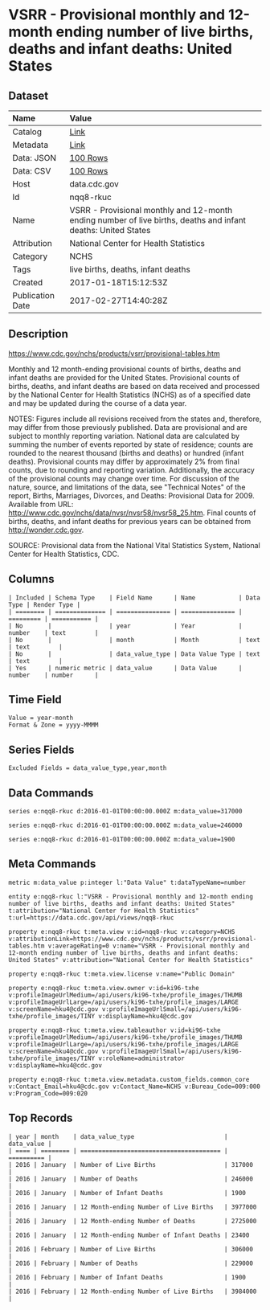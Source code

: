 # VSRR - Provisional monthly and 12-month ending number of live births, deaths and infant deaths: United States

## Dataset

| Name | Value |
| :--- | :---- |
| Catalog | [Link](https://catalog.data.gov/dataset/vsrr-provisional-monthly-and-12-month-ending-number-of-live-births-deaths-and-infant-death) |
| Metadata | [Link](https://data.cdc.gov/api/views/nqq8-rkuc) |
| Data: JSON | [100 Rows](https://data.cdc.gov/api/views/nqq8-rkuc/rows.json?max_rows=100) |
| Data: CSV | [100 Rows](https://data.cdc.gov/api/views/nqq8-rkuc/rows.csv?max_rows=100) |
| Host | data.cdc.gov |
| Id | nqq8-rkuc |
| Name | VSRR - Provisional monthly and 12-month ending number of live births, deaths and infant deaths: United States |
| Attribution | National Center for Health Statistics |
| Category | NCHS |
| Tags | live births, deaths, infant deaths |
| Created | 2017-01-18T15:12:53Z |
| Publication Date | 2017-02-27T14:40:28Z |

## Description

https://www.cdc.gov/nchs/products/vsrr/provisional-tables.htm


Monthly and 12 month-ending provisional counts of births, deaths and infant deaths are provided for the United States. Provisional counts of births, deaths, and infant deaths are based on data received and processed by the National Center for Health Statistics (NCHS) as of a specified date and may be updated during the course of a data year.


NOTES: Figures include all revisions received from the states and, therefore, may differ from those previously published. Data are provisional and are subject to monthly reporting variation. National data are calculated by summing the number of events reported by state of residence; counts are rounded to the nearest thousand (births and deaths) or hundred (infant deaths). Provisional counts may differ by approximately 2% from final counts, due to rounding and reporting variation. Additionally, the accuracy of the provisional counts may change over time. For discussion of the nature, source, and limitations of the data, see "Technical Notes" of the report, Births, Marriages, Divorces, and Deaths: Provisional Data for 2009. Available from URL: http://www.cdc.gov/nchs/data/nvsr/nvsr58/nvsr58_25.htm. Final counts of births, deaths, and infant deaths for previous years can be obtained from http://wonder.cdc.gov.


SOURCE: Provisional data from the National Vital Statistics System, National Center for Health Statistics, CDC.

## Columns

```ls
| Included | Schema Type    | Field Name      | Name            | Data Type | Render Type |
| ======== | ============== | =============== | =============== | ========= | =========== |
| No       |                | year            | Year            | number    | text        |
| No       |                | month           | Month           | text      | text        |
| No       |                | data_value_type | Data Value Type | text      | text        |
| Yes      | numeric metric | data_value      | Data Value      | number    | number      |
```

## Time Field

```ls
Value = year-month
Format & Zone = yyyy-MMMM
```

## Series Fields

```ls
Excluded Fields = data_value_type,year,month
```

## Data Commands

```ls
series e:nqq8-rkuc d:2016-01-01T00:00:00.000Z m:data_value=317000

series e:nqq8-rkuc d:2016-01-01T00:00:00.000Z m:data_value=246000

series e:nqq8-rkuc d:2016-01-01T00:00:00.000Z m:data_value=1900
```

## Meta Commands

```ls
metric m:data_value p:integer l:"Data Value" t:dataTypeName=number

entity e:nqq8-rkuc l:"VSRR - Provisional monthly and 12-month ending number of live births, deaths and infant deaths: United States" t:attribution="National Center for Health Statistics" t:url=https://data.cdc.gov/api/views/nqq8-rkuc

property e:nqq8-rkuc t:meta.view v:id=nqq8-rkuc v:category=NCHS v:attributionLink=https://www.cdc.gov/nchs/products/vsrr/provisional-tables.htm v:averageRating=0 v:name="VSRR - Provisional monthly and 12-month ending number of live births, deaths and infant deaths: United States" v:attribution="National Center for Health Statistics"

property e:nqq8-rkuc t:meta.view.license v:name="Public Domain"

property e:nqq8-rkuc t:meta.view.owner v:id=ki96-txhe v:profileImageUrlMedium=/api/users/ki96-txhe/profile_images/THUMB v:profileImageUrlLarge=/api/users/ki96-txhe/profile_images/LARGE v:screenName=hku4@cdc.gov v:profileImageUrlSmall=/api/users/ki96-txhe/profile_images/TINY v:displayName=hku4@cdc.gov

property e:nqq8-rkuc t:meta.view.tableauthor v:id=ki96-txhe v:profileImageUrlMedium=/api/users/ki96-txhe/profile_images/THUMB v:profileImageUrlLarge=/api/users/ki96-txhe/profile_images/LARGE v:screenName=hku4@cdc.gov v:profileImageUrlSmall=/api/users/ki96-txhe/profile_images/TINY v:roleName=administrator v:displayName=hku4@cdc.gov

property e:nqq8-rkuc t:meta.view.metadata.custom_fields.common_core v:Contact_Email=hku4@cdc.gov v:Contact_Name=NCHS v:Bureau_Code=009:000 v:Program_Code=009:020
```

## Top Records

```ls
| year | month    | data_value_type                         | data_value | 
| ==== | ======== | ======================================= | ========== | 
| 2016 | January  | Number of Live Births                   | 317000     | 
| 2016 | January  | Number of Deaths                        | 246000     | 
| 2016 | January  | Number of Infant Deaths                 | 1900       | 
| 2016 | January  | 12 Month-ending Number of Live Births   | 3977000    | 
| 2016 | January  | 12 Month-ending Number of Deaths        | 2725000    | 
| 2016 | January  | 12 Month-ending Number of Infant Deaths | 23400      | 
| 2016 | February | Number of Live Births                   | 306000     | 
| 2016 | February | Number of Deaths                        | 229000     | 
| 2016 | February | Number of Infant Deaths                 | 1900       | 
| 2016 | February | 12 Month-ending Number of Live Births   | 3984000    | 
```